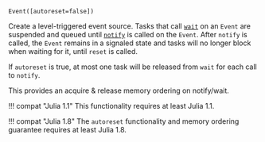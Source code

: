 ```
Event([autoreset=false])
```

Create a level-triggered event source. Tasks that call [`wait`](@ref) on an `Event` are suspended and queued until [`notify`](@ref) is called on the `Event`. After `notify` is called, the `Event` remains in a signaled state and tasks will no longer block when waiting for it, until `reset` is called.

If `autoreset` is true, at most one task will be released from `wait` for each call to `notify`.

This provides an acquire & release memory ordering on notify/wait.

!!! compat "Julia 1.1"
    This functionality requires at least Julia 1.1.


!!! compat "Julia 1.8"
    The `autoreset` functionality and memory ordering guarantee requires at least Julia 1.8.

